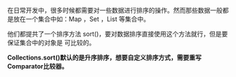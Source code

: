在日常开发中，很多时候都需要对一些数据进行排序的操作。然而那些数据一般都是放在一个集合中如：Map ，Set ，List 等集合中。

他们都提共了一个排序方法 sort()，要对数据排序直接使用这个方法就行，但是要保证集合中的对象是 可比较的。


**Collections.sort()默认的是升序排序，想要自定义排序方式，需要重写Comparator比较器。**
